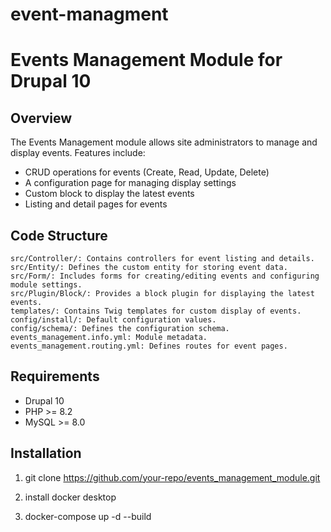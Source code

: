 # event-managment

# Events Management Module for Drupal 10

## Overview

The Events Management module allows site administrators to manage and display events. Features include:
- CRUD operations for events (Create, Read, Update, Delete)
- A configuration page for managing display settings
- Custom block to display the latest events
- Listing and detail pages for events

## Code Structure

    src/Controller/: Contains controllers for event listing and details.
    src/Entity/: Defines the custom entity for storing event data.
    src/Form/: Includes forms for creating/editing events and configuring module settings.
    src/Plugin/Block/: Provides a block plugin for displaying the latest events.
    templates/: Contains Twig templates for custom display of events.
    config/install/: Default configuration values.
    config/schema/: Defines the configuration schema.
    events_management.info.yml: Module metadata.
    events_management.routing.yml: Defines routes for event pages.

## Requirements

- Drupal 10
- PHP >= 8.2
- MySQL >= 8.0

## Installation

1. git clone https://github.com/your-repo/events_management_module.git

2. install docker desktop

3. docker-compose up -d --build
